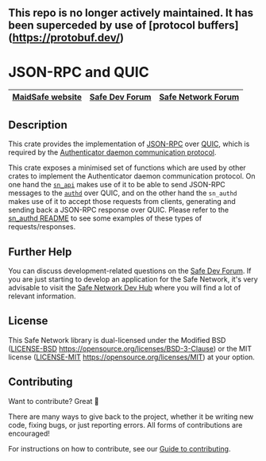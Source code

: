 ## This repo is no longer actively maintained. It has been superceded by use of [protocol buffers] (https://protobuf.dev/)

# JSON-RPC and QUIC

| [MaidSafe website](https://maidsafe.net) | [Safe Dev Forum](https://forum.safedev.org) | [Safe Network Forum](https://safenetforum.org) |
|:----------------------------------------:|:-------------------------------------------:|:----------------------------------------------:|

## Description

This crate provides the implementation of [JSON-RPC](https://www.jsonrpc.org/) over [QUIC](https://en.wikipedia.org/wiki/QUIC), which is required by the [Authenticator daemon communication protocol](https://github.com/maidsafe/sn_authd).

This crate exposes a minimised set of functions which are used by other crates to implement the Authenticator daemon communication protocol. On one hand the [`sn_api`](https://github.com/maidsafe/sn_api) makes use of it to be able to send JSON-RPC messages to the [`authd`](https://github.com/maidsafe/sn_authd) over QUIC, and on the other hand the `sn_authd` makes use of it to accept those requests from clients, generating and sending back a JSON-RPC response over QUIC. Please refer to the [sn_authd README](https://github.com/maidsafe/sn_authd/blob/master/README.md) to see some examples of these types of requests/responses.

## Further Help

You can discuss development-related questions on the [Safe Dev Forum](https://forum.safedev.org/).
If you are just starting to develop an application for the Safe Network, it's very advisable to visit the [Safe Network Dev Hub](https://hub.safedev.org) where you will find a lot of relevant information.

## License

This Safe Network library is dual-licensed under the Modified BSD ([LICENSE-BSD](LICENSE-BSD) https://opensource.org/licenses/BSD-3-Clause) or the MIT license ([LICENSE-MIT](LICENSE-MIT) https://opensource.org/licenses/MIT) at your option.

## Contributing

Want to contribute? Great :tada:

There are many ways to give back to the project, whether it be writing new code, fixing bugs, or just reporting errors. All forms of contributions are encouraged!

For instructions on how to contribute, see our [Guide to contributing](https://github.com/maidsafe/QA/blob/master/CONTRIBUTING.md).
